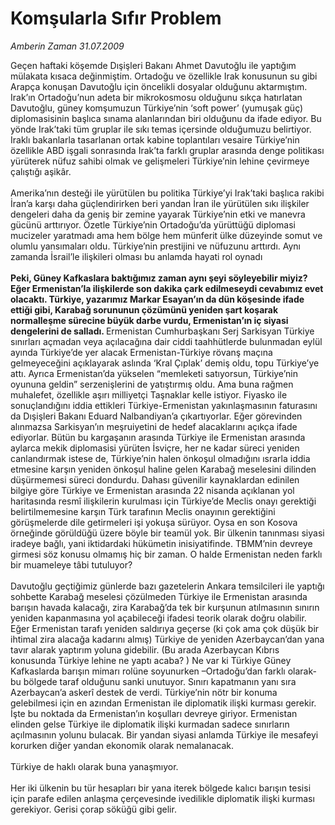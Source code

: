 # Komşularla Sıfır Problem

*Amberin Zaman 31.07.2009*

<div class="taraf_structure_2col_1zq">
<div class="margen_n">



 <p>Geçen haftaki köşemde Dışişleri Bakanı Ahmet Davutoğlu ile yaptığım mülakata kısaca değinmiştim. Ortadoğu ve özellikle Irak konusunun su gibi Arapça konuşan Davutoğlu için öncelikli dosyalar olduğunu aktarmıştım. Irak’ın Ortadoğu’nun adeta bir mikrokosmosu olduğunu sıkça hatırlatan Davutoğlu, güney komşumuzun Türkiye’nin ‘soft power’ (yumuşak güç) diplomasisinin başlıca sınama alanlarından biri olduğunu da ifade ediyor. Bu yönde Irak’taki tüm gruplar ile sıkı temas içersinde olduğumuzu belirtiyor. Iraklı bakanlarla tasarlanan ortak kabine toplantıları vesaire Türkiye’nin özellikle ABD işgali sonrasında Irak’ta farklı gruplar arasında denge politikası yürüterek nüfuz sahibi olmak ve gelişmeleri Türkiye’nin lehine çevirmeye çalıştığı aşikâr. <br/><br/>Amerika’nın desteği ile yürütülen bu politika Türkiye’yi Irak’taki başlıca rakibi İran’a karşı daha güçlendirirken beri yandan İran ile yürütülen sıkı ilişkiler dengeleri daha da geniş bir zemine yayarak Türkiye’nin etki ve manevra gücünü arttırıyor. Özetle Türkiye’nin Ortadoğu’da yürüttüğü diplomasi mucizeler yaratmadı ama hem bölge hem münferit ülke düzeyinde somut ve olumlu yansımaları oldu. Türkiye’nin prestijini ve nüfuzunu arttırdı. Aynı zamanda İsrail’le ilişkileri olması bu anlamda hayati rol oynadı<b> <br/><br/>Peki, Güney Kafkaslara baktığımız zaman aynı şeyi söyleyebilir miyiz? Eğer Ermenistan’la ilişkilerde son dakika çark edilmeseydi cevabımız evet olacaktı. Türkiye, yazarımız Markar Esayan’ın da dün köşesinde ifade ettiği gibi, Karabağ sorununun çözümünü yeniden şart koşarak normalleşme sürecine büyük darbe vurdu, Ermenistan’ın iç siyasi dengelerini de salladı. </b>Ermenistan Cumhurbaşkanı Serj Sarkisyan Türkiye sınırları açmadan veya açılacağına dair ciddi taahhütlerde bulunmadan eylül ayında Türkiye’de yer alacak Ermenistan-Türkiye rövanş maçına gelmeyeceğini açıklayarak aslında ‘Kral Çıplak’ demiş oldu, topu Türkiye’ye attı. Ayrıca Ermenistan’da yükselen “memleketi satıyorsun, Türkiye’nin oyununa geldin” serzenişlerini de yatıştırmış oldu. Ama buna rağmen muhalefet, özellikle aşırı milliyetçi Taşnaklar kelle istiyor. Fiyasko ile sonuçlandığını iddia ettikleri Türkiye-Ermenistan yakınlaşmasının faturasını da Dışişleri Bakanı Eduard Nalbandiyan’a çıkartıyorlar. Eğer görevinden alınmazsa Sarkisyan’ın meşruiyetini de hedef alacaklarını açıkça ifade ediyorlar. Bütün bu kargaşanın arasında Türkiye ile Ermenistan arasında aylarca mekik diplomasisi yürüten İsviçre, her ne kadar süreci yeniden canlandırmak istese de, Türkiye’nin halen önkoşul olmadığını ısrarla iddia etmesine karşın yeniden önkoşul haline gelen Karabağ meselesini dilinden düşürmemesi süreci dondurdu. Dahası güvenilir kaynaklardan edinilen bilgiye göre Türkiye ve Ermenistan arasında 22 nisanda açıklanan yol haritasında resmî ilişkilerin kurulması için Türkiye’de Meclis onayı gerektiği belirtilmemesine karşın Türk tarafının Meclis onayının gerektiğini görüşmelerde dile getirmeleri işi yokuşa sürüyor. Oysa en son Kosova örneğinde görüldüğü üzere böyle bir teamül yok. Bir ülkenin tanınması siyasi iradeye bağlı, yani iktidardaki hükümetin inisiyatifinde. TBMM’nin devreye girmesi söz konusu olmamış hiç bir zaman. O halde Ermenistan neden farklı bir muameleye tâbi tutuluyor? <br/><br/>Davutoğlu geçtiğimiz günlerde bazı gazetelerin Ankara temsilcileri ile yaptığı sohbette Karabağ meselesi çözülmeden Türkiye ile Ermenistan arasında barışın havada kalacağı, zira Karabağ’da tek bir kurşunun atılmasının sınırın yeniden kapanmasına yol açabileceği ifadesi teorik olarak doğru olabilir. Eğer Ermenistan tarafı yeniden saldırıya geçerse (ki çok ama çok düşük bir ihtimal zira alacağa kadarını almış) Türkiye de yeniden Azerbaycan’dan yana tavır alarak yaptırım yoluna gidebilir. (Bu arada Azerbaycan Kıbrıs konusunda Türkiye lehine ne yaptı acaba? ) Ne var ki Türkiye Güney Kafkaslarda barışın mimarı rolüne soyunurken –Ortadoğu’dan farklı olarak- bu bölgede taraf olduğunu sanki unutuyor. Sınırı kapatmanın yanı sıra Azerbaycan’a askerî destek de verdi. Türkiye’nin nötr bir konuma gelebilmesi için en azından Ermenistan ile diplomatik ilişki kurması gerekir. İşte bu noktada da Ermenistan’ın koşulları devreye giriyor. Ermenistan elinden gelse Türkiye ile diplomatik ilişki kurmadan sadece sınırların açılmasının yolunu bulacak. Bir yandan siyasi anlamda Türkiye ile mesafeyi korurken diğer yandan ekonomik olarak nemalanacak. <br/><br/>Türkiye de haklı olarak buna yanaşmıyor. <br/><br/>Her iki ülkenin bu tür hesapları bir yana iterek bölgede kalıcı barışın tesisi için parafe edilen anlaşma çerçevesinde ivedilikle diplomatik ilişki kurması gerekiyor. Gerisi çorap söküğü gibi gelir.</p>
<br/>
<br/>
<br/>



<br/>


<div id="taraf_not">
</div>

</div>


</div>

